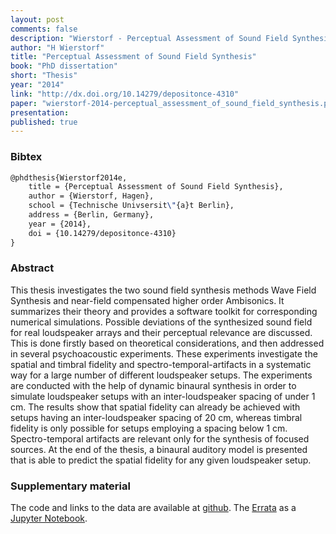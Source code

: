 ```yaml
---
layout: post
comments: false
description: "Wierstorf - Perceptual Assessment of Sound Field Synthesis"
author: "H Wierstorf"
title: "Perceptual Assessment of Sound Field Synthesis"
book: "PhD dissertation"
short: "Thesis"
year: "2014"
link: "http://dx.doi.org/10.14279/depositonce-4310"
paper: "wierstorf-2014-perceptual_assessment_of_sound_field_synthesis.pdf"
presentation: 
published: true
---
```


### Bibtex

```latex
@phdthesis{Wierstorf2014e,
    title = {Perceptual Assessment of Sound Field Synthesis},
    author = {Wierstorf, Hagen},
    school = {Technische Univsersit\"{a}t Berlin},
    address = {Berlin, Germany},
    year = {2014},
    doi = {10.14279/depositonce-4310}
}
```

### Abstract

This thesis investigates the two sound field synthesis methods Wave Field
Synthesis and near-field compensated higher order Ambisonics.  It summarizes
their theory and provides a software toolkit for corresponding numerical
simulations. Possible deviations of the synthesized sound field for real
loudspeaker arrays and their perceptual relevance are discussed. This is done
firstly based on theoretical considerations, and then addressed in several
psychoacoustic experiments. These experiments investigate the spatial and
timbral fidelity and spectro-temporal-artifacts in a systematic way for a large
number of different loudspeaker setups. The experiments are conducted with the
help of dynamic binaural synthesis in order to simulate loudspeaker setups with
an inter-loudspeaker spacing of under 1 cm.  The results show that spatial
fidelity can already be achieved with setups having an inter-loudspeaker spacing
of 20 cm, whereas timbral fidelity is only possible for setups employing a
spacing below 1 cm. Spectro-temporal artifacts are relevant only for the
synthesis of focused sources. At the end of the thesis, a binaural auditory
model is presented that is able to predict the spatial fidelity for any given
loudspeaker setup.


### Supplementary material

The code and links to the data are available at
[github](https://github.com/hagenw/phd-thesis). The
[Errata](http://nbviewer.jupyter.org/github/hagenw/phd-thesis/blob/master/ERRATA.ipynb)
as a [Jupyter Notebook](http://jupyter.org/).
